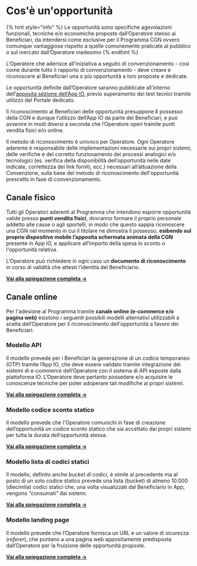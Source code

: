 # Cos'è un'opportunità

{% hint style="info" %}
Le opportunità sono specifiche agevolazioni funzionali, tecniche e/o economiche proposte dall’Operatore stesso ai Beneficiari, da intendersi come esclusive per il Programma CGN ovvero comunque vantaggiose rispetto a quelle comunemente praticate al pubblico o sul mercato dall’Operatore medesimo
{% endhint %}

L’Operatore che aderisce all'iniziativa a seguito di convenzionamento - così come durante tutto il rapporto di convenzionamento - deve creare e riconoscere ai Beneficiari una o più opportunità a loro proposte e dedicate.&#x20;

Le opportunità definite dall’Operatore saranno pubblicate all’interno dell’[apposita sezione dell’App IO](../lapp-io/la-carta-giovani-nazionale-nellapp-io.md), previo superamento dei test tecnici tramite utilizzo del Portale dedicato.

Il riconoscimento ai Beneficiari delle opportunità presuppone **i**l possesso della CGN e dunque l’utilizzo dell’App IO da parte dei Beneficiari, e può avvenire in modi diversi a seconda che l’Operatore operi tramite punti vendita fisici e/o online.&#x20;

Il metodo di riconoscimento è univoco per Operatore. Ogni Operatore aderente è responsabile delle implementazioni necessarie sui propri sistemi, delle verifiche e del corretto funzionamento dei processi analogici e/o tecnologici (es. verifica della disponibilità dell’opportunità nelle date indicate, correttezza dei link forniti, ecc.) necessari all’attuazione della Convenzione, sulla base del metodo di riconoscimento dell'opportunità prescelto in fase di convenzionamento.

## Canale fisico

Tutti gli Operatori aderenti al Programma che intendono esporre opportunità valide presso **punti vendita fisici**, dovranno formare il proprio personale addetto alle casse o agli sportelli, in modo che questo sappia riconoscere una CGN nel momento in cui il titolare ne dimostra il possesso, **esibendo sul proprio dispositivo mobile l’apposita schermata animata della CGN** presente in App IO, e applicare all’importo della spesa lo sconto o l'opportunità relativa.&#x20;

L’Operatore può richiedere in ogni caso un **documento di riconoscimento** in corso di validità che attesti l’identità del Beneficiario.&#x20;

[**Vai alla spiegazione completa ->**](le-modalita-di-riconoscimento-e-validazione-delle-opportunita/presenza-fisica-del-beneficiario.md)

## Canale online

Per l'adesione al Programma tramite **canale online (e-commerce e/o pagina web)** esistono i seguenti possibili modelli alternativi utilizzabili a scelta dell’Operatore per il riconoscimento dell'opportunità a favore dei Beneficiari:

### Modello API

Il modello prevede per i Beneficiari la generazione di un codice temporaneo (OTP) tramite l’App IO, che deve essere validato tramite integrazione dei sistemi di e-commerce dell’Operatore con il sistema di API esposte dalla piattaforma IO. L’Operatore deve pertanto possedere e/o acquisire le conoscenze tecniche per poter adoperare tali modifiche ai propri sistemi.&#x20;

[**Vai alla spiegazione completa →** ](le-modalita-di-riconoscimento-e-validazione-delle-opportunita/modalita-api.md)

### Modello codice sconto statico

Il modello prevede che l'Operatore comunichi in fase di creazione dell’opportunità un codice sconto statico che sia accettato dai propri sistemi per tutta la durata dell’opportunità stessa.

[**Vai alla spiegazione completa →**](le-modalita-di-riconoscimento-e-validazione-delle-opportunita/modalita-codice-sconto-statico.md)&#x20;

### Modello lista di codici statici

Il modello, definito anche _bucket di codici_, è simile al precedente ma al posto di un solo codice statico prevede una lista (bucket) di almeno 10.000 (diecimila) codici statici che, una volta visualizzati dal Beneficiario in App, vengono “consumati” dai sistemi.

[**Vai alla spiegazione completa →** ](le-modalita-di-riconoscimento-e-validazione-delle-opportunita/modalita-lista-di-codici-statici.md)

### Modello landing page

Il modello prevede che l’Operatore fornisca un URL e un valore di sicurezza (_referer_), che puntano a una pagina web appositamente predisposta dall’Operatore per la fruizione delle opportunità proposte.&#x20;

[**Vai alla spiegazione completa →** ](le-modalita-di-riconoscimento-e-validazione-delle-opportunita/modalita-landing-page.md)
